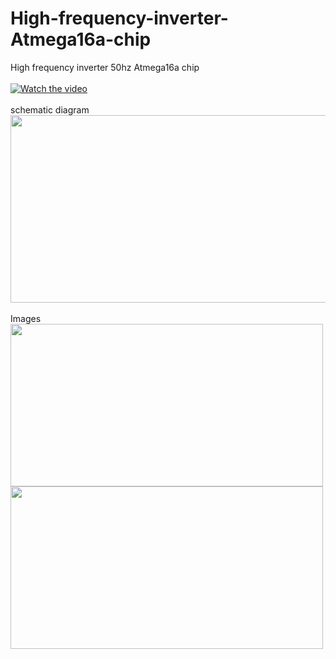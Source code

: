# High-frequency-inverter-Atmega16a-chip
High frequency inverter 50hz Atmega16a chip
<br><br>
[![Watch the video](https://raw.githubusercontent.com/SouravApiDev/High-frequency-inverter-Atmega16a-chip/main/all_media/IMG_3600.gif)](https://raw.githubusercontent.com/SouravApiDev/High-frequency-inverter-Atmega16a-chip/main/all_media/Untitled%20video%20-%20Made%20with%20Clipchamp%20(1).mp4)
<br><br>
schematic diagram
<img src="https://raw.githubusercontent.com/SouravApiDev/High-frequency-inverter-50hz-Atmega16a-chip/main/all_media/Screenshot%202024-07-07%20005636.png" width="900" height="300">
<br><br>
Images
<br>
<img src="https://raw.githubusercontent.com/SouravApiDev/High-frequency-inverter-Atmega16a-chip/main/all_media/IMG_3601.png" height="260" width="500">
<img src="https://raw.githubusercontent.com/SouravApiDev/High-frequency-inverter-Atmega16a-chip/main/all_media/IMG_3602.png" height="260" width="500">
